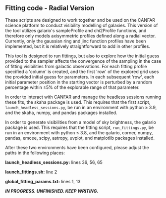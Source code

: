 ## Fitting code - Radial Version

These scripts are designed to work together and be used on the CANFAR science platform to conduct visibility modelling of galaxies. This version of the tool utilizes galario's sampleProfile and chi2Profile functions, and therefore only models axisymmetric profiles defined along a radial vector. Currently, only the gaussian ring and jinc function profiles have been implemented, but it is relatively straightforward to add in other profiles. 

This tool is designed to run fittings, but also to explore how the initial guess provided to the sampler affects the convergence of the sampling in the case of fitting visibilities from galactic observations. For each fitting profile specified a 'column' is created, and the first 'row' of the explored grid uses the provided initial guess for parameters. In each subsequent 'row', each initial parameter position in the starting vector is perturbed by a random percentage within $\pm 5\%$ of the explorable range of that parameter. 

In order to interact with CANFAR and manage the headless sessions running these fits, the skaha package is used. This requires that the first script, `launch_headless_sessions.py`, be run in an environment with python $\geq$ 3.9, and the skaha, numpy, and pandas packages installed. 

In order to generate visibilities from a model of sky brightness, the galario package is used. This requires that the fitting script, `run_fittings.py`, be run in an environment with python $\leq$ 3.8, and the galario, corner, numpy, pandas, emcee, scipy, astropy, uvplot, and matplotlib packages installed. 

After these two environments have been configured, please adjust the paths in the following places:

**launch_headless_sessions.py:** lines 36, 56, 65

**launch_fittings.sh:** line 2 

**global_fitting_params.txt:** lines 1, 13

***IN PROGRESS. UNFINISHED. KEEP WRITING.***
